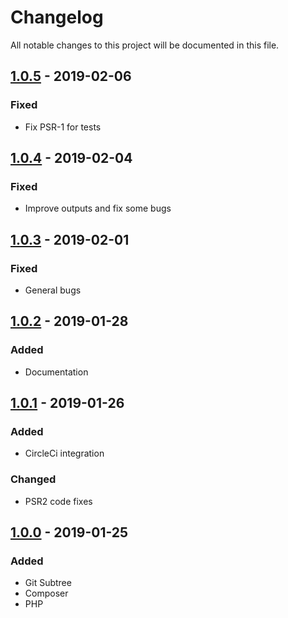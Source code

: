 # Changelog
All notable changes to this project will be documented in this file.

## [1.0.5] - 2019-02-06

### Fixed

- Fix PSR-1 for tests

## [1.0.4] - 2019-02-04

### Fixed

- Improve outputs and fix some bugs

## [1.0.3] - 2019-02-01

### Fixed

- General bugs

## [ 1.0.2] - 2019-01-28

### Added

- Documentation

## [1.0.1] - 2019-01-26
### Added
- CircleCi integration

### Changed
- PSR2 code fixes

## [1.0.0] - 2019-01-25

### Added
- Git Subtree
- Composer
- PHP


[1.0.5]: https://github.com/articstudio/php-bin/releases/tag/1.0.5
[1.0.4]: https://github.com/articstudio/php-bin/releases/tag/1.0.4
[1.0.3]: https://github.com/articstudio/php-bin/releases/tag/1.0.3
[1.0.2]: https://github.com/articstudio/php-bin/releases/tag/1.0.2
[1.0.1]: https://github.com/articstudio/php-bin/releases/tag/1.0.1
[1.0.0]: https://github.com/articstudio/php-bin/releases/tag/1.0.0
